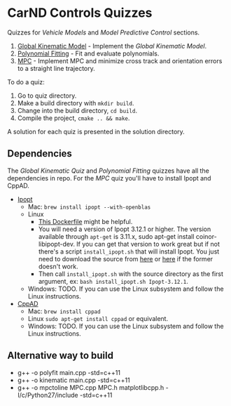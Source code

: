 # CarND Controls Quizzes

Quizzes for *Vehicle Models* and *Model Predictive Control* sections.

1. [Global Kinematic Model](./global_kinematic_model) - Implement the *Global Kinematic Model*.
2. [Polynomial Fitting](./polyfit) - Fit and evaluate polynomials.
3. [MPC](./mpc_to_line) - Implement MPC and minimize cross track and orientation errors to a straight line trajectory.

To do a quiz:

1. Go to quiz directory.
2. Make a build directory with `mkdir build`.
3. Change into the build directory, `cd build`.
4. Compile the project, `cmake .. && make`.

A solution for each quiz is presented in the solution directory.

## Dependencies

The *Global Kinematic Quiz* and *Polynomial Fitting* quizzes have all the dependencies in repo. For the *MPC* quiz
you'll have to install Ipopt and CppAD.

* [Ipopt](https://projects.coin-or.org/Ipopt)
  * Mac: `brew install ipopt --with-openblas`
  * Linux
    * [This Dockerfile](./Dockerfile) might be helpful.
    * You will need a version of Ipopt 3.12.1 or higher. The version available through `apt-get` is 3.11.x, sudo apt-get install coinor-libipopt-dev. If you can get that version to work great but if not there's a script `install_ipopt.sh` that will install Ipopt. You just need to download the source from [here](https://www.coin-or.org/download/source/Ipopt/) or [here](https://github.com/coin-or/Ipopt/releases/) if the former doesn't work.
    * Then call `install_ipopt.sh` with the source directory as the first argument, ex: `bash install_ipopt.sh Ipopt-3.12.1`.
  * Windows: TODO. If you can use the Linux subsystem and follow the Linux instructions.
* [CppAD](https://www.coin-or.org/CppAD/)
  * Mac: `brew install cppad`
  * Linux `sudo apt-get install cppad` or equivalent.
  * Windows: TODO. If you can use the Linux subsystem and follow the Linux instructions.

## Alternative way to build

* g++ -o polyfit main.cpp -std=c++11
* g++ -o kinematic main.cpp -std=c++11
* g++ -o mpctoline MPC.cpp MPC.h matplotlibcpp.h -I/c/Python27/include -std=c++11
